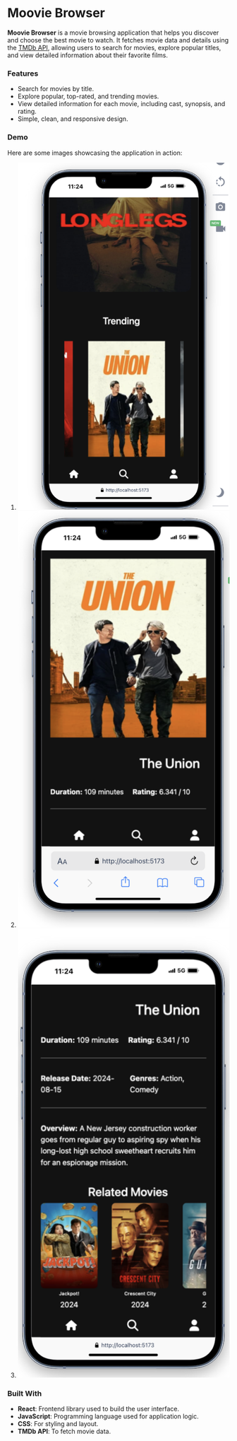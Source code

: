 # Moovie Browser

**Moovie Browser** is a movie browsing application that helps you discover and choose the best movie to watch. It fetches movie data and details using the [TMDb API](https://www.themoviedb.org/documentation/api), allowing users to search for movies, explore popular titles, and view detailed information about their favorite films.

### Features
- Search for movies by title.
- Explore popular, top-rated, and trending movies.
- View detailed information for each movie, including cast, synopsis, and rating.
- Simple, clean, and responsive design.

### Demo

Here are some images showcasing the application in action:
1. <img src="react-first-app/src/assets/img/Capture d’écran 2024-08-23 à 11.26.32.png" alt="alt text" width="500"/>

2. <img src="react-first-app/src/assets/img/Capture d’écran 2024-08-23 à 11.26.49.png" alt="alt text" width="500"/>

3. <img src="react-first-app/src/assets/img/Capture d’écran 2024-08-23 à 11.26.54.png" alt="alt text" width="500"/>


### Built With
- **React**: Frontend library used to build the user interface.
- **JavaScript**: Programming language used for application logic.
- **CSS**: For styling and layout.
- **TMDb API**: To fetch movie data.
